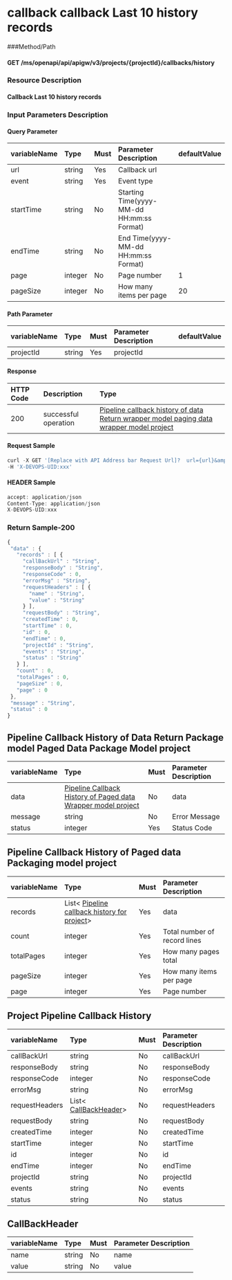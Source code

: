  # callback callback Last 10 history records 

 ###Method/Path 

 #### GET  /ms/openapi/api/apigw/v3/projects/{projectId}/callbacks/history 

 ### Resource Description 

 #### Callback Last 10 history records 

 ### Input Parameters Description 

 #### Query Parameter 

 | variableName| Type| Must| Parameter Description| defaultValue| 
 | :--- | :--- | :--- | :--- | :--- | 
 | url | string |Yes| Callback url|| 
 | event | string |Yes| Event type|| 
 | startTime | string |No| Starting Time\(yyyy-MM-dd HH:mm:ss Format\)|| 
 | endTime | string |No| End Time\(yyyy-MM-dd HH:mm:ss Format\)|| 
 | page | integer |No| Page number|  1 | 
 | pageSize | integer |No| How many items per page|  20 | 

 #### Path Parameter 

 | variableName| Type| Must| Parameter Description| defaultValue| 
 | :--- | :--- | :--- | :--- | :--- | 
 | projectId | string |Yes|  projectId || 

 #### Response 

 | HTTP Code| Description| Type| 
 | :--- | :--- | :--- | 
 | 200 | successful operation |[Pipeline callback history of data Return wrapper model paging data wrapper model project](callback-execution-history.md)| 

 #### Request Sample 

 ```javascript 
 curl -X GET '[Replace with API Address bar Request Url]?  url={url}&amp;event={event}&amp;startTime={startTime}&amp;endTime={endTime}&amp;page={page}&amp;pageSize={pageSize}' \ 
 -H 'X-DEVOPS-UID:xxx' 
 ``` 

 #### HEADER Sample 

 ```javascript 
 accept: application/json 
 Content-Type: application/json 
 X-DEVOPS-UID:xxx 
 ``` 

 ### Return Sample-200 

 ```javascript 
 { 
  "data" : { 
    "records" : [ { 
      "callBackUrl" : "String", 
      "responseBody" : "String", 
      "responseCode" : 0, 
      "errorMsg" : "String", 
      "requestHeaders" : [ { 
        "name" : "String", 
        "value" : "String" 
      } ], 
      "requestBody" : "String", 
      "createdTime" : 0, 
      "startTime" : 0, 
      "id" : 0, 
      "endTime" : 0, 
      "projectId" : "String", 
      "events" : "String", 
      "status" : "String" 
    } ], 
    "count" : 0, 
    "totalPages" : 0, 
    "pageSize" : 0, 
    "page" : 0 
  }, 
  "message" : "String", 
  "status" : 0 
 } 
 ``` 

 ## Pipeline Callback History of Data Return Package model Paged Data Package Model project 

 | variableName| Type| Must| Parameter Description| 
 | :--- | :--- | :--- | :--- | 
 | data |[Pipeline Callback History of Paged data Wrapper model project](callback-execution-history.md)| No| data| 
 | message | string |No| Error Message| 
 | status | integer |Yes| Status Code| 

 ## Pipeline Callback History of Paged data Packaging model project 

 | variableName| Type| Must| Parameter Description| 
 | :--- | :--- | :--- | :--- | 
 | records |List&lt; [Pipeline callback history for project](callback-execution-history.md)&gt;|Yes| data| 
 | count | integer |Yes| Total number of record lines| 
 | totalPages | integer |Yes| How many pages total| 
 | pageSize | integer |Yes| How many items per page| 
 | page | integer |Yes| Page number| 

 ## Project Pipeline Callback History 

 | variableName| Type| Must| Parameter Description| 
 | :--- | :--- | :--- | :--- | 
 | callBackUrl | string |No|  callBackUrl | 
 | responseBody | string |No|  responseBody | 
 | responseCode | integer |No|  responseCode | 
 | errorMsg | string |No|  errorMsg | 
 | requestHeaders |List&lt; [CallBackHeader](callback-execution-history.md)&gt;|No|  requestHeaders | 
 | requestBody | string |No|  requestBody | 
 | createdTime | integer |No|  createdTime | 
 | startTime | integer |No|  startTime | 
 | id | integer |No|  id | 
 | endTime | integer |No|  endTime | 
 | projectId | string |No|  projectId | 
 | events | string |No|  events | 
 | status | string |No|  status | 

 ## CallBackHeader 

 | variableName| Type| Must| Parameter Description| 
 | :--- | :--- | :--- | :--- | 
 | name | string |No|  name | 
 | value | string |No|  value | 